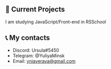 ## :pushpin: Current Projects

I am studying JavaScript/Front-end in RSSchool

## :telephone_receiver: My contacts

- Discord: Ursula#5450  
- Telegram: @YuliyaMinsk
- Email: yniaverava@gmail.com
